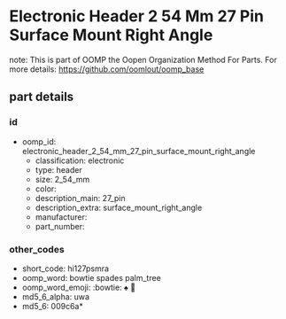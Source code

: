 # Electronic Header 2 54 Mm 27 Pin Surface Mount Right Angle  

note: This is part of OOMP the Oopen Organization Method For Parts. For more details: https://github.com/oomlout/oomp_base

##  part details





### id
* oomp_id: electronic_header_2_54_mm_27_pin_surface_mount_right_angle
  * classification: electronic
  * type: header
  * size: 2_54_mm
  * color: 
  * description_main: 27_pin
  * description_extra: surface_mount_right_angle
  * manufacturer: 
  * part_number: 

### other_codes
* short_code: hi127psmra
* oomp_word: bowtie spades palm_tree
* oomp_word_emoji: :bowtie: :spades: :palm_tree:
* md5_6_alpha: uwa
* md5_6: 009c6a* 